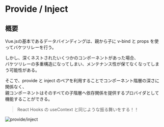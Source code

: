 # Provide / Inject

## 概要

Vue.jsの基本であるデータバインディングは、親から子に v-bind と props を使ってバケツリレーを行う。  

しかし、深くネストされたいくつかのコンポーネントがあった場合、  
バケツリレーの多重構造になってしまい、メンテナンス性が保てなくなってしまう可能性がある。

そこで、provide と inject のペアを利用することでコンポーネント階層の深さに関係なく、  
親コンポーネントはそのすべての子階層へ依存関係を提供するプロバイダとして機能することができる。  

> React Hooks の useContext と同じような振る舞いをする！！

![provide/inject](https://v3.ja.vuejs.org/images/components_provide.png)
